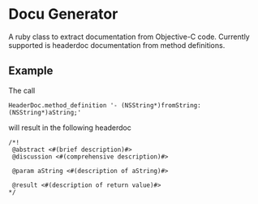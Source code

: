 # Docu Generator
A ruby class to extract documentation from Objective-C code. Currently supported is headerdoc documentation from method definitions.

## Example
The call 

    HeaderDoc.method_definition '- (NSString*)fromString:(NSString*)aString;'

will result in the following headerdoc

    /*!
     @abstract <#(brief description)#>
     @discussion <#(comprehensive description)#>
     
     @param aString <#(description of aString)#>

     @result <#(description of return value)#>
    */